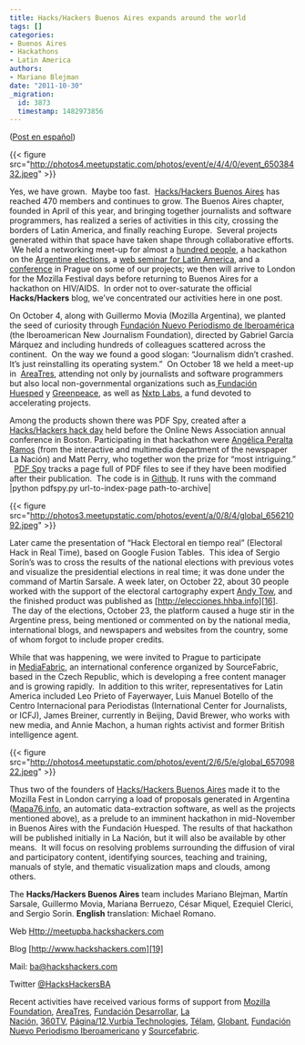 ```yaml
---
title: Hacks/Hackers Buenos Aires expands around the world
tags: []
categories:
- Buenos Aires
- Hackathons
- Latin America
authors:
- Mariano Blejman
date: "2011-10-30"
_migration:
  id: 3873
  timestamp: 1482973856
---
```


([Post en español][1])

{{< figure src="http://photos4.meetupstatic.com/photos/event/e/4/4/0/event_65038432.jpeg" >}}

Yes, we have grown.  Maybe too fast.  [Hacks/Hackers Buenos Aires][2] has reached 470 members and continues to grow. The Buenos Aires chapter, founded in April of this year, and bringing together journalists and software programmers, has realized a series of activities in this city, crossing the borders of Latin America, and finally reaching Europe.  Several projects generated within that space have taken shape through collaborative efforts.  We held a networking meet-up for almost a [hundred people][3], a hackathon on the [Argentine elections][4], a [web seminar for Latin America][5], and a [conference][6] in Prague on some of our projects; we then will arrive to London for the Mozilla Festival days before returning to Buenos Aires for a hackathon on HIV/AIDS.  In order not to over-saturate the official **Hacks/Hackers** blog, we’ve concentrated our activities here in one post.

On October 4, along with Guillermo Movia (Mozilla Argentina), we planted the seed of curiosity through [Fundación Nuevo Periodismo de Iberoamérica][5] (the Iberoamerican New Journalism Foundation), directed by Gabriel García Márquez and including hundreds of colleagues scattered across the continent.  On the way we found a good slogan: “Journalism didn’t crashed.  It’s just reinstalling its operating system.”  On October 18 we held a meet-up in  [AreaTres][7], attending not only by journalists and software programmers but also local non-governmental organizations such as[ Fundación Huesped][8] y [Greenpeace][9], as well as [Nxtp Labs][10], a fund devoted to accelerating projects.

Among the products shown there was PDF Spy, created after a [Hacks/Hackers hack day][11] held before the Online News Association annual conference in Boston. Participating in that hackathon were [Angélica Peralta Ramos][12] (from the interactive and multimedia department of the newspaper La Nación) and Matt Perry, who together won the prize for “most intriguing.”   [PDF Spy][13] tracks a page full of PDF files to see if they have been modified after their publication.  The code is in [Github][14]. It runs with the command |python pdfspy.py url-to-index-page path-to-archive|

{{< figure src="http://photos3.meetupstatic.com/photos/event/a/0/8/4/global_65621092.jpeg" >}}

Later came the presentation of “Hack Electoral en tiempo real” (Electoral Hack in Real Time), based on Google Fusion Tables.  This idea of Sergio Sorín’s was to cross the results of the national elections with previous votes and visualize the presidential elections in real time; it was done under the command of Martín Sarsale. A week later, on October 22, about 30 people worked with the support of the electoral cartography expert [Andy Tow][15], and the finished product was published as [http://elecciones.hhba.info][16].  The day of the elections, October 23, the platform caused a huge stir in the Argentine press, being mentioned or commented on by the national media, international blogs, and newspapers and websites from the country, some of whom forgot to include proper credits.

While that was happening, we were invited to Prague to participate in [MediaFabric][17], an international conference organized by SourceFabric, based in the Czech Republic, which is developing a free content manager and is growing rapidly.  In addition to this writer, representatives for Latin America included Leo Prieto of Fayerwayer, Luis Manuel Botello of the Centro Internacional para Periodistas (International Center for Journalists, or ICFJ), James Breiner, currently in Beijing, David Brewer, who works with new media, and Annie Machon, a human rights activist and former British intelligence agent.

{{< figure src="http://photos4.meetupstatic.com/photos/event/2/6/5/e/global_65709822.jpeg" >}}

Thus two of the founders of [Hacks/Hackers Buenos Aires][2] made it to the Mozilla Fest in London carrying a load of proposals generated in Argentina ([Mapa76.info][18], an automatic data-extraction software, as well as the projects mentioned above), as a prelude to an imminent hackathon in mid-November in Buenos Aires with the Fundación Huesped. The results of that hackathon will be published initially in La Nación, but it will also be available by other means.  It will focus on resolving problems surrounding the diffusion of viral and participatory content, identifying sources, teaching and training, manuals of style, and thematic visualization maps and clouds, among others.

The **Hacks/Hackers Buenos Aires** team includes Mariano Blejman, Martín Sarsale, Guillermo Movia, Mariana Berruezo, César Miquel, Ezequiel Clerici, and Sergio Sorín. **English** translation: Michael Romano.

Web [Http://meetupba.hackshackers.com][2]

Blog [http://www.hackshackers.com][19]

Mail: <ba@hackshackers.com>

Twitter [@HacksHackersBA][20]

Recent activities have received various forms of support from [Mozilla Foundation][21], [AreaTres][7], [Fundación Desarrollar][22], [La Nación,][23] [360TV][24], [Página/12][25],[Vurbia Technologies][26], [Télam][27], [Globant][28], [Fundación Nuevo Periodismo Iberoamericano][29] y [Sourcefabric][30].

 [1]: http://hackshackers.com/blog/2011/10/27/hackshackers-buenos-aires-se-expande-por-el-mundo/ "Hack/Hackers Buenos Aires se expande por el mundo."
 [2]: http://meetupba.hackshackers.com/
 [3]: http://www.meetup.com/HacksHackersBA/events/35926992/
 [4]: http://elecciones.hhba.info
 [5]: http://www.fnpi.org/actividades/2011/webinar-reiniciar-el-periodismo/reiniciar-el-periodismo-por-mariano-blejman-y-guillermo-movia
 [6]: http://conference.sourcefabric.org/en/mf2011/speakers/753/Blejman.htm
 [7]: http://www.areatresworkstation.com/
 [8]: http://www.huesped.org.ar/
 [9]: http://www.greenpeace.org/
 [10]: http://www.nxtplabs.net/
 [11]: http://hackshackers.com/blog/2011/09/24/hacks-hackers-hacking-at-ona11-recap/
 [12]: http://www.twitter.com/momiperalta
 [13]: http://gristlabs.com/2011/09/24/pdfspy/
 [14]: https://github.com/mattoperry/pdfSpy
 [15]: http://www.twitter.com/andy_tow
 [16]: http://elecciones.hhba.info/
 [17]: http://conference.sourcefabric.org/en/mf2011/speakers/
 [18]: http://mapa76.info/
 [19]: http://www.hackshackers.com/
 [20]: http://www.twitter.com/HacksHackersBA
 [21]: http://mozillafoundation.org/
 [22]: http://www.desarrollar.org/
 [23]: http://www.lanacion.com.ar/
 [24]: http://www.360tvdigital.com/
 [25]: http://www.pagina12.com.ar/
 [26]: http://www.vurbia.com/lang-en/
 [27]: http://www.telam.com.ar/
 [28]: http://www.globant.com/
 [29]: http://www.fnpi.org/
 [30]: http://www.sourcefabric.org/